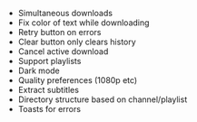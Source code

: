 - Simultaneous downloads
- Fix color of text while downloading
- Retry button on errors
- Clear button only clears history
- Cancel active download
- Support playlists
- Dark mode
- Quality preferences (1080p etc)
- Extract subtitles
- Directory structure based on channel/playlist
- Toasts for errors